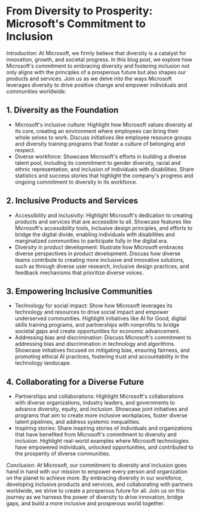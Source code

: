 # From Diversity to Prosperity: Microsoft's Commitment to Inclusion

*Introduction:*
At Microsoft, we firmly believe that diversity is a catalyst for innovation, growth, and societal progress. In this blog post, we explore how Microsoft's commitment to embracing diversity and fostering inclusion not only aligns with the principles of a prosperous future but also shapes our products and services. Join us as we delve into the ways Microsoft leverages diversity to drive positive change and empower individuals and communities worldwide.

## 1. Diversity as the Foundation

- Microsoft's inclusive culture: Highlight how Microsoft values diversity at its core, creating an environment where employees can bring their whole selves to work. Discuss initiatives like employee resource groups and diversity training programs that foster a culture of belonging and respect.
- Diverse workforce: Showcase Microsoft's efforts in building a diverse talent pool, including its commitment to gender diversity, racial and ethnic representation, and inclusion of individuals with disabilities. Share statistics and success stories that highlight the company's progress and ongoing commitment to diversity in its workforce.

## 2. Inclusive Products and Services

- Accessibility and inclusivity: Highlight Microsoft's dedication to creating products and services that are accessible to all. Showcase features like Microsoft's accessibility tools, inclusive design principles, and efforts to bridge the digital divide, enabling individuals with disabilities and marginalized communities to participate fully in the digital era.
- Diversity in product development: Illustrate how Microsoft embraces diverse perspectives in product development. Discuss how diverse teams contribute to creating more inclusive and innovative solutions, such as through diverse user research, inclusive design practices, and feedback mechanisms that prioritize diverse voices.

## 3. Empowering Inclusive Communities

- Technology for social impact: Show how Microsoft leverages its technology and resources to drive social impact and empower underserved communities. Highlight initiatives like AI for Good, digital skills training programs, and partnerships with nonprofits to bridge societal gaps and create opportunities for economic advancement.
- Addressing bias and discrimination: Discuss Microsoft's commitment to addressing bias and discrimination in technology and algorithms. Showcase initiatives focused on mitigating bias, ensuring fairness, and promoting ethical AI practices, fostering trust and accountability in the technology landscape.

## 4. Collaborating for a Diverse Future

- Partnerships and collaborations: Highlight Microsoft's collaborations with diverse organizations, industry leaders, and governments to advance diversity, equity, and inclusion. Showcase joint initiatives and programs that aim to create more inclusive workplaces, foster diverse talent pipelines, and address systemic inequalities.
- Inspiring stories: Share inspiring stories of individuals and organizations that have benefited from Microsoft's commitment to diversity and inclusion. Highlight real-world examples where Microsoft technologies have empowered individuals, unlocked opportunities, and contributed to the prosperity of diverse communities.

*Conclusion:*
At Microsoft, our commitment to diversity and inclusion goes hand in hand with our mission to empower every person and organization on the planet to achieve more. By embracing diversity in our workforce, developing inclusive products and services, and collaborating with partners worldwide, we strive to create a prosperous future for all. Join us on this journey as we harness the power of diversity to drive innovation, bridge gaps, and build a more inclusive and prosperous world together.
